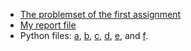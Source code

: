 * [The problemset of the first assignment](./problem_set.pdf)
* [My report file](./report.pdf)
* Python files: [a](./q_a.py), [b](./q_b.py), [c](./q_c.py), [d](./q_d.py), [e](./q_e.py), and [f](./q_f.py). 
